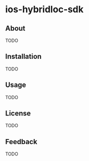 # ios-hybridloc-sdk

## About
TODO

## Installation
TODO

## Usage
TODO

## License
TODO

## Feedback
TODO
